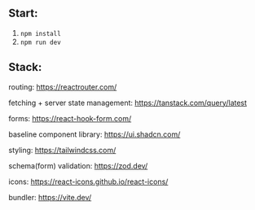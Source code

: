 ## Start:

1. `npm install`
2. `npm run dev`


## Stack:

routing: https://reactrouter.com/

fetching + server state management: https://tanstack.com/query/latest

forms: https://react-hook-form.com/

baseline component library: https://ui.shadcn.com/

styling: https://tailwindcss.com/

schema(form) validation: https://zod.dev/ 

icons: https://react-icons.github.io/react-icons/


bundler: https://vite.dev/


